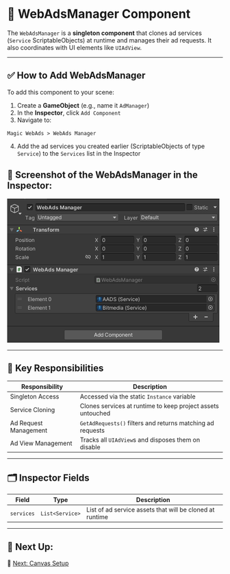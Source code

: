 # 🧠 WebAdsManager Component

The `WebAdsManager` is a **singleton component** that clones ad services (`Service` ScriptableObjects) at runtime and manages their ad requests. It also coordinates with UI elements like `UIAdView`.

---

## ✅ How to Add WebAdsManager

To add this component to your scene:

1. Create a **GameObject** (e.g., name it `AdManager`)
2. In the **Inspector**, click `Add Component`
3. Navigate to:

```
Magic WebAds > WebAds Manager
```

4. Add the ad services you created earlier (ScriptableObjects of type `Service`) to the `Services` list in the Inspector


## 📸 Screenshot of the WebAdsManager in the Inspector:

![WebAdsManager](../Images/webadsmanager-inspector.png)

---

## 🧩 Key Responsibilities

| Responsibility | Description |
|----------------|-------------|
| Singleton Access | Accessed via the static `Instance` variable |
| Service Cloning | Clones services at runtime to keep project assets untouched |
| Ad Request Management | `GetAdRequests()` filters and returns matching ad requests |
| Ad View Management | Tracks all `UIAdView`s and disposes them on disable |

---

## 🗂 Inspector Fields

| Field | Type | Description |
|-------|------|-------------|
| `services` | `List<Service>` | List of ad service assets that will be cloned at runtime |

---

## 🧩 Next Up:
📄 [Next: Canvas Setup](canvas-setup.md)